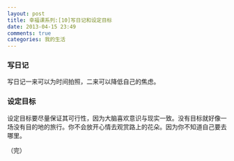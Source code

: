 ```yaml
---
layout: post
title: 幸福课系列:[10]写日记和设定目标
date: 2013-04-15 23:49
comments: true
categories: 我的生活
---
```

### 写日记
写日记一来可以为时间拍照，二来可以降低自己的焦虑。
### 设定目标
设定目标要尽量保证其可行性，因为大脑喜欢意识与现实一致。没有目标就好像一场没有目的地的旅行。你不会放开心情去观赏路上的花朵。因为你不知道自己要去哪里。

（完）
